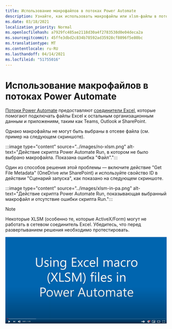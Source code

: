 ```yaml
---
title: Использование макрофайлов в потоках Power Automate
description: Узнайте, как использовать макрофайлы или xlsm-файлы в потоках Power Automate.
ms.date: 03/18/2021
localization_priority: Normal
ms.openlocfilehash: a7929fc485ae2118d30a4f2783538d0e04deca2a
ms.sourcegitcommit: 45ffe3dbd2c834b78592ad35928cf8096f5e80bc
ms.translationtype: MT
ms.contentlocale: ru-RU
ms.lasthandoff: 04/14/2021
ms.locfileid: "51755016"
---
```

# <a name="how-to-use-macro-files-in-power-automate-flows"></a>Использование макрофайлов в потоках Power Automate

[Потоки Power Automate](https://flow.microsoft.com/) предоставляют [соединители Excel,](https://flow.microsoft.com/connectors/shared_excelonlinebusiness/excel-online-business/) которые помогают подключать файлы Excel к остальным организационным данным и приложениям, таким как Teams, Outlook и SharePoint.

Однако макрофайлы не могут быть выбраны в отсеве файла (см. пример на следующем скриншоте).

:::image type="content" source="../images/no-xlsm.png" alt-text="Действие скрипта Power Automate Run, в котором не было выбрано макрофайла. Показана ошибка &quot;Файл&quot;.":::

Один из способов решения этой проблемы — включите действие "Get File Metadata" (OneDrive или SharePoint) и используйте свойство ID в действии "Сценарий запуска", как показано на следующем скриншоте.

:::image type="content" source="../images/xlsm-in-pa.png" alt-text="Действие скрипта Power Automate Run, показывающая выбранный макрофайл и отсутствие ошибки скрипта Run.":::

> [!NOTE]
> Некоторые XLSM (особенно те, которые ActiveX/Form) могут не работать в сетевом соединитель Excel. Убедитесь, что перед развертыванием решения необходимо протестировать.

[![Просмотр видео об использовании XLSM в действии Run Script](../images/xlsm-vid.png)](https://youtu.be/o-H9BbywJQQ "Видео об использовании XLSM в действии Run Script")
